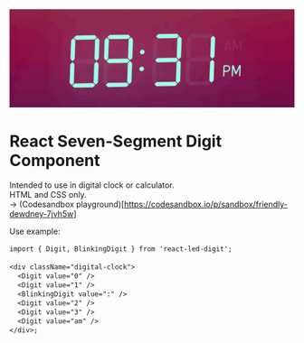 <img src="images/react-led-digit.gif" width="740" alt="react led digit" />

# React Seven-Segment Digit Component

Intended to use in digital clock or calculator.  
HTML and CSS only.  
→ (Codesandbox playground)[https://codesandbox.io/p/sandbox/friendly-dewdney-7jvh5w]

Use example:

```tsx
import { Digit, BlinkingDigit } from 'react-led-digit';

<div className="digital-clock">
  <Digit value="0" />
  <Digit value="1" />
  <BlinkingDigit value=":" />
  <Digit value="2" />
  <Digit value="3" />
  <Digit value="am" />
</div>;
```
